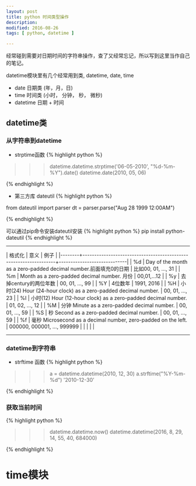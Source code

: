 ```yaml
---
layout: post
title: python 时间类型操作
description: 
modified: 2016-08-26
tags: [ python, datetime ]

---
```


经常碰到需要对日期时间的字符串操作，查了又经常忘记，所以写到这里当作自己的笔记。

datetime模块里有几个经常用到类, datetime, date, time

+ date 日期类 (年，月，日)
+ time 时间类 (小时， 分钟， 秒， 微秒)
+ datetime 日期 + 时间

## datetime类 ##

### 从字符串到datetime ###
* strptime函数
{% highlight python %}

>>> datetime.datetime.strptime('06-05-2010', "%d-%m-%Y").date()
datetime.date(2010, 05, 06)

{% endhighlight %}

* 第三方库 dateutil
{% highlight python %}

from dateutil import parser
dt = parser.parse("Aug 28 1999 12:00AM")

{% endhighlight %}

可以通过pip命令安装dateutil安装
{% highlight python %}
pip install python-dateutil
{% endhighlight %}


-------------------------------------------------------------------------------

| 格式化 | 意义                                                             | 例子                        |
|--------+------------------------------------------------------------------+-----------------------------|
| %d     | Day of the month as a zero-padded decimal number.前面填充0的日期 | 比如00, 01, ..., 31         |
| %m     | Month as a zero-padded decimal number. 月份                      | 00,01,...12                 |
| %y     | 去掉century的两位年数                                            | 00, 01, ..., 99             |
| %Y     | 4位数年                                                          | 1991, 2016                  |
| %H     | 小时(24) Hour (24-hour clock) as a zero-padded decimal number.   | 00, 01, ..., 23             |
| %I     | 小时(12) Hour (12-hour clock) as a zero-padded decimal number. | 01, 02, ..., 12             |
| %M     | 分钟 Minute as a zero-padded decimal number.                   | 00, 01, ..., 59             |
| %S     | 秒 Second as a zero-padded decimal number.                      | 00, 01, ..., 59             |
| %f     | 毫秒 Microsecond as a decimal number, zero-padded on the left.   | 000000, 000001, ..., 999999 |
|        |                                                                  |                             |

-------------------------------------------------------------------------------


### datetime到字符串 ###
* strftime 函数
{% highlight python %}

>>> a = datetime.datetime(2010, 12, 30)
>>> a.strftime("%Y-%m-%d")
'2010-12-30'

{% endhighlight %}

### 获取当前时间 ###
{% highlight python %}

>>> datetime.datetime.now()
datetime.datetime(2016, 8, 29, 14, 55, 40, 684000)

{% endhighlight %}

# time模块 #
